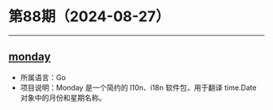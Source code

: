 # 第88期（2024-08-27）

---
## [monday](https://github.com/goodsign/monday)
- 所属语言：Go
- 项目说明：Monday 是一个简约的 l10n、i18n 软件包，用于翻译 time.Date 对象中的月份和星期名称。
